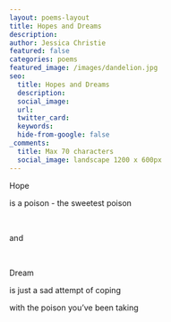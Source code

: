 ```yaml
---
layout: poems-layout
title: Hopes and Dreams
description:
author: Jessica Christie
featured: false
categories: poems
featured_image: /images/dandelion.jpg
seo:
  title: Hopes and Dreams
  description:
  social_image:
  url:
  twitter_card:
  keywords:
  hide-from-google: false
_comments:
  title: Max 70 characters
  social_image: landscape 1200 x 600px
---
```

Hope

is a poison - the sweetest poison

&nbsp;

and

&nbsp;

Dream

is just a sad attempt of coping

with the poison you’ve been taking

&nbsp;
